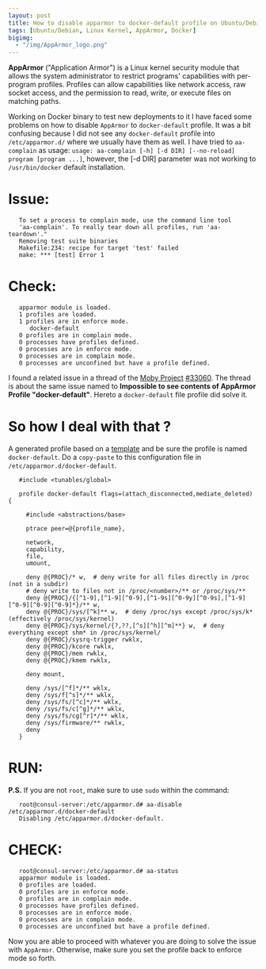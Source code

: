 ```yaml
---
layout: post
title: How to disable apparmor to docker-default profile on Ubuntu/Debian?
tags: [Ubuntu/Debian, Linux Kernel, AppArmor, Docker]
bigimg:
  - "/img/AppArmor_logo.png"
---
```


__AppArmor__ ("Application Armor") is a Linux kernel security module that allows the system administrator to restrict programs' capabilities with per-program profiles. 
Profiles can allow capabilities like network access, raw socket access, and the permission to read, write, or execute files on matching paths.

Working on Docker binary to test new deployments to it I have faced some problems on how to disable `AppArmor` to `docker-default` profile.
It was a bit confusing because I did not see any `docker-default` profile into `/etc/apparmor.d/` where we usually have them as well. 
I have tried to `aa-complain` as usage: `usage: aa-complain [-h] [-d DIR] [--no-reload] program [program ...]`, however, the [-d DIR] parameter
was not working to `/usr/bin/docker` default installation. 

# Issue:
 ```
    To set a process to complain mode, use the command line tool
    'aa-complain'. To really tear down all profiles, run 'aa-teardown'."
    Removing test suite binaries
    Makefile:234: recipe for target 'test' failed
    make: *** [test] Error 1
 ``` 
 
 
# Check:
 ```root@consul-server:/etc/apparmor.d# aa-status
    apparmor module is loaded.
    1 profiles are loaded.
    1 profiles are in enforce mode.
       docker-default
    0 profiles are in complain mode.
    0 processes have profiles defined.
    0 processes are in enforce mode.
    0 processes are in complain mode.
    0 processes are unconfined but have a profile defined.
 ```

I found a related issue in a thread of the [Moby Project](https://github.com/moby/moby) [#33060](https://github.com/moby/moby/issues/33060#issuecomment-419363270).
The thread is about the same issue named to __Impossible to see contents of AppArmor Profile "docker-default"__. Hereto a `docker-default` file profile did solve it. 

# So how I deal with that ?

A generated profile based on a [template](https://raw.githubusercontent.com/moby/moby/master/profiles/apparmor/template.go) and be sure the profile is named `docker-default`.
Do a `copy-paste` to this configuration file in `/etc/apparmor.d/docker-default`. 

 ```
    #include <tunables/global>

    profile docker-default flags=(attach_disconnected,mediate_deleted) {

      #include <abstractions/base>

      ptrace peer=@{profile_name},

      network,
      capability,
      file,
      umount,

      deny @{PROC}/* w,  # deny write for all files directly in /proc (not in a subdir)
      # deny write to files not in /proc/<number>/** or /proc/sys/**
      deny @{PROC}/{[^1-9],[^1-9][^0-9],[^1-9s][^0-9y][^0-9s],[^1-9][^0-9][^0-9][^0-9]*}/** w,
      deny @{PROC}/sys/[^k]** w,  # deny /proc/sys except /proc/sys/k* (effectively /proc/sys/kernel)
      deny @{PROC}/sys/kernel/{?,??,[^s][^h][^m]**} w,  # deny everything except shm* in /proc/sys/kernel/
      deny @{PROC}/sysrq-trigger rwklx,
      deny @{PROC}/kcore rwklx,
      deny @{PROC}/mem rwklx,
      deny @{PROC}/kmem rwklx,

      deny mount,

      deny /sys/[^f]*/** wklx,
      deny /sys/f[^s]*/** wklx,
      deny /sys/fs/[^c]*/** wklx,
      deny /sys/fs/c[^g]*/** wklx,
      deny /sys/fs/cg[^r]*/** wklx,
      deny /sys/firmware/** rwklx,
      deny
    }
 ```

# RUN:

__P.S.__ If you are not `root`, make sure to use `sudo` within the command:
 ```
    root@consul-server:/etc/apparmor.d# aa-disable /etc/apparmor.d/docker-default
    Disabling /etc/apparmor.d/docker-default.
 ```
# CHECK:

 ```
    root@consul-server:/etc/apparmor.d# aa-status
    apparmor module is loaded.
    0 profiles are loaded.
    0 profiles are in enforce mode.
    0 profiles are in complain mode.
    0 processes have profiles defined.
    0 processes are in enforce mode.
    0 processes are in complain mode.
    0 processes are unconfined but have a profile defined.
 ```

Now you are able to proceed with whatever you are doing to solve the issue with `AppArmor`. Otherwise, make sure you set the profile back to enforce mode so forth.  

